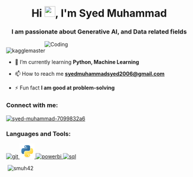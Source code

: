<h1 align="center">Hi <img src="https://github.com/TheDudeThatCode/TheDudeThatCode/blob/master/Assets/Hi.gif" width="29px" height= "29">, I'm Syed Muhammad</h1>
<h3 align="center">I am passionate about Generative AI, and Data related fields</h3>
<img align="right" alt="Coding" width="400" src="https://imageio.forbes.com/specials-images/imageserve/615a844b0e678d9d11c5fc26/0x0.jpg?format=jpg&height=900&width=1600&fit=bounds">

<p align="left"> <img src="https://komarev.com/ghpvc/?username=kagglemaster&label=Profile%20views&color=0e75b6&style=flat" alt="kagglemaster" /> </p>

- 🌱 I’m currently learning **Python, Machine Learning**

- 📫 How to reach me **syedmuhammadsyed2006@gmail.com**

- ⚡ Fun fact **I am good at problem-solving**

<h3 align="left">Connect with me:</h3>
<p align="left">
<a href="https://www.linkedin.com/in/syed-muhammad-5775852b7" target="blank"><img align="center" src="https://raw.githubusercontent.com/rahuldkjain/github-profile-readme-generator/master/src/images/icons/Social/linked-in-alt.svg" alt="syed-muhammad-7099832a6" height="30" width="40" /></a>
</p>

<h3 align="left">Languages and Tools:</h3>
<p align="left">
  <a href="https://git-scm.com/" target="_blank" rel="noreferrer">
    <img src="https://www.vectorlogo.zone/logos/git-scm/git-scm-icon.svg" alt="git" width="40" height="40"/>
  </a>
  <a href="https://www.python.org" target="_blank" rel="noreferrer">
    <img src="https://raw.githubusercontent.com/devicons/devicon/master/icons/python/python-original.svg" alt="python" width="40" height="40"/>
  </a>
  <a href="https://www.microsoft.com/en-us/power-platform/products/power-bi" target="_blank" rel="noreferrer">
    <img src="https://1000logos.net/wp-content/uploads/2022/08/Microsoft-Power-BI-Logo-768x432.png" alt="powerbi" width="40" height="40"/>
  </a>
  <a href="https://www.mysql.com/" target="_blank" rel="noreferrer">
    <img src="https://www.netgen.co.za/wp-content/uploads/2023/05/SQL-Database.png" alt="sql" width="40" height="40"/>
  </a>
</p>

<p>&nbsp;<img align="center" src="https://github-readme-stats.vercel.app/api?username=smuh42&show_icons=true&locale=en" alt="smuh42" /></p>

